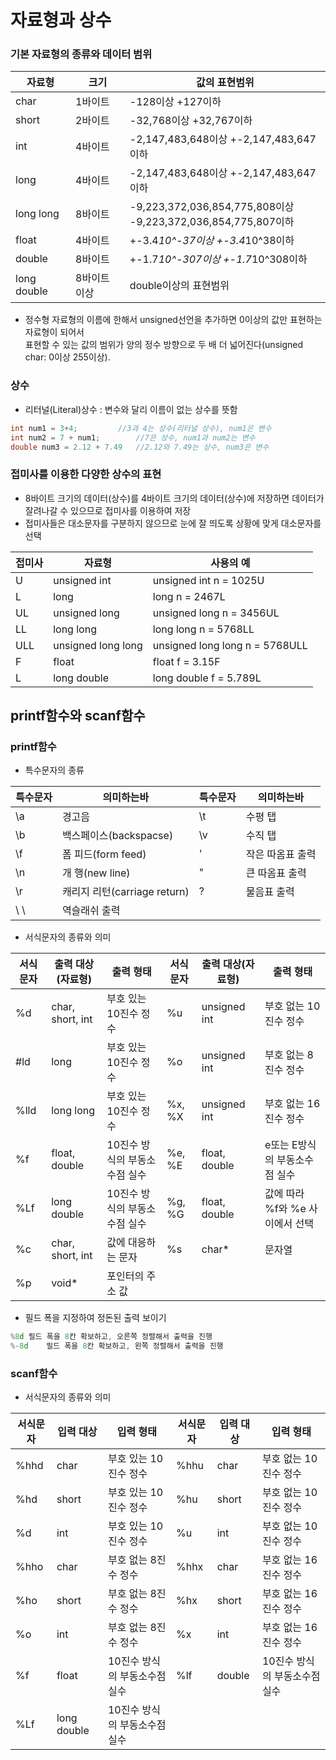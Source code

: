 자료형과 상수
=====
### 기본 자료형의 종류와 데이터 범위

|자료형|크기|값의 표현범위|
|-|-|-|
|char|1바이트|-128이상 +127이하|
|short|2바이트|-32,768이상 +32,767이하|
|int|4바이트|-2,147,483,648이상 +-2,147,483,647이하|
|long|4바이트|-2,147,483,648이상 +-2,147,483,647이하|
|long long|8바이트|-9,223,372,036,854,775,808이상<br/> -9,223,372,036,854,775,807이하|
|float|4바이트|+-3.4*10^-37이상 +-3.4*10^38이하|
|double|8바이트|+-1.7*10^-307이상 +-1.7*10^308이하|
|long double|8바이트 이상|double이상의 표현범위|

* 정수형 자료형의 이름에 한해서 unsigned선언을 추가하면 0이상의 값만 표현하는 자료형이 되어서<br/>표현할 수 있는 값의 범위가 양의 정수 방향으로 두 배 더 넓어진다(unsigned char: 0이상 255이상).

### 상수

* 리터널(Literal)상수 : 변수와 달리 이름이 없는 상수를 뜻함
```cpp
int num1 = 3+4;			//3과 4는 상수(리터널 상수), num1은 변수
int num2 = 7 + num1;		//7은 상수, num1과 num2는 변수
double num3 = 2.12 + 7.49	//2.12와 7.49는 상수, num3은 변수
```
### 접미사를 이용한 다양한 상수의 표현

* 8바이트 크기의 데이터(상수)를 4바이트 크기의 데이터(상수)에 저장하면 데이터가 잘려나갈 수 있으므로 접미사를 이용하여 저장
* 접미사들은 대소문자를 구분하지 않으므로 눈에 잘 띄도록 상황에 맞게 대소문자를 선택

|접미사|자료형|사용의 예|
|-|-|-|
|U|unsigned int| unsigned int n = 1025U|
|L|long|long n = 2467L|
|UL|unsigned long|unsigned long n = 3456UL|
|LL|long long|long long n = 5768LL|
|ULL|unsigned long long|unsigned long long n = 5768ULL|
|F|float|float f = 3.15F|
|L|long double|long double f = 5.789L|



 printf함수와 scanf함수
----

### printf함수

* 특수문자의 종류

|특수문자|의미하는바|특수문자|의미하는바|
|-|-|-|-|
|\a|경고음|\t|수평 탭|
|\b|백스페이스(backspacse)|\v|수직 탭|
|\f|폼 피드(form feed)|\'|작은 따옴표 출력|
|\n|개 행(new line)|\"|큰 따옴표 출력|
|\r|캐리지 리턴(carriage return)|\?|물음표 출력|
| \ \ |역슬래쉬 출력|

* 서식문자의 종류와 의미

|서식문자|출력 대상(자료형)|출력 형태|서식문자|출력 대상(자료형)|출력 형태|
|-|-|-|-|-|-|
|%d|char, short, int|부호 있는 10진수 정수|%u|unsigned int|부호 없는 10진수 정수|
|#ld|long|부호 있는 10진수 정수|%o|unsigned int|부호 없는 8진수 정수|
|%lld|long long|부호 있는 10진수 정수|%x, %X|unsigned int|부호 없는 16진수 정수|
|%f|float, double|10진수 방식의 부동소수점 실수|%e, %E|float, double|e또는 E방식의 부동소수점 실수|
|%Lf|long double|10진수 방식의 부동소수점 실수|%g, %G|float, double|값에 따라 %f와 %e 사이에서 선택|
|%c|char, short, int|값에 대응하는 문자|%s|char*|문자열|
|%p|void*|포인터의 주소 값|

* 필드 폭을 지정하여 정돈된 출력 보이기

```cpp
%8d	필드 폭을 8칸 확보하고, 오른쪽 정렬해서 출력을 진행
%-8d	필드 폭을 8칸 확보하고, 왼쪽 정렬해서 출력을 진행
```

### scanf함수

* 서식문자의 종류와 의미

|서식문자|입력 대상|입력 형태|서식문자|입력 대상|입력 형태|
|-|-|-|-|-|-|
|%hhd|char|부호 있는 10진수 정수|%hhu|char|부호 없는 10진수 정수|
|%hd|short|부호 있는 10진수 정수|%hu|short|부호 없는 10진수 정수|
|%d|int|부호 있는 10진수 정수|%u|int|부호 없는 10진수 정수|
|%hho|char|부호 없는 8진수 정수|%hhx|char|부호 없는 16진수 정수|
|%ho|short|부호 없는 8진수 정수|%hx|short|부호 없는 16진수 정수|
|%o|int|부호 없는 8진수 정수|%x|int|부호 없는 16진수 정수|
|%f|float|10진수 방식의 부동소수점 실수|%lf|double|10진수 방식의 부동소수점 실수|
|%Lf|long double|10진수 방식의 부동소수점 실수|
